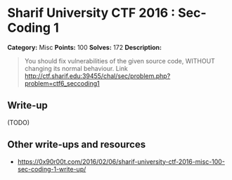 # Sharif University CTF 2016 : Sec-Coding 1

**Category:** Misc
**Points:** 100
**Solves:** 172
**Description:**

> You should fix vulnerabilities of the given source code, WITHOUT changing its normal behaviour. Link <http://ctf.sharif.edu:39455/chal/sec/problem.php?problem=ctf6_seccoding1>


## Write-up

(TODO)

## Other write-ups and resources

* <https://0x90r00t.com/2016/02/06/sharif-university-ctf-2016-misc-100-sec-coding-1-write-up/>
